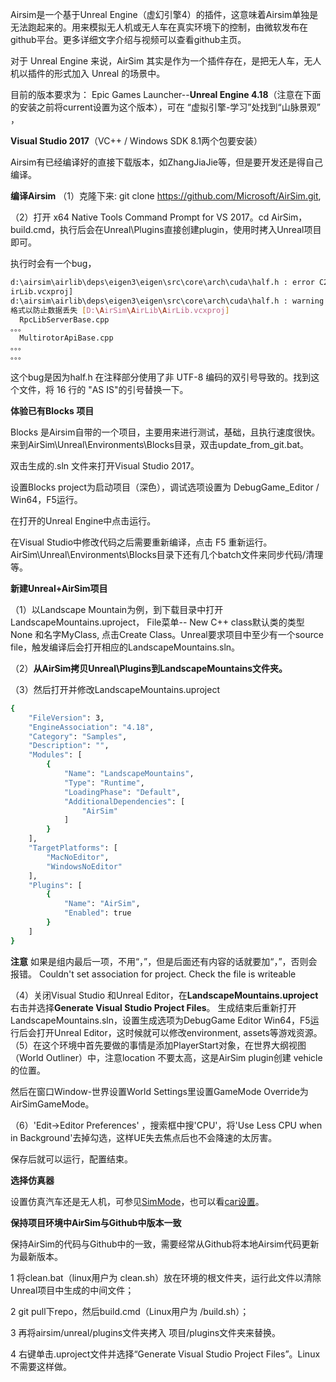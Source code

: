 Airsim是一个基于Unreal Engine（虚幻引擎4）的插件，这意味着Airsim单独是无法跑起来的。用来模拟无人机或无人车在真实环境下的控制，由微软发布在github平台。更多详细文字介绍与视频可以查看github主页。

对于 Unreal Engine 来说，AirSim 其实是作为一个插件存在，是把无人车，无人机以插件的形式加入 Unreal 的场景中。

目前的版本要求为：
Epic Games Launcher--**Unreal Engine 4.18**（注意在下面的安装之前将current设置为这个版本），可在  “虚拟引擎-学习”处找到“山脉景观” ，

**Visual Studio 2017**（VC++ / Windows SDK 8.1两个包要安装）


Airsim有已经编译好的直接下载版本，如ZhangJiaJie等，但是要开发还是得自己编译。

**编译Airsim**
（1）克隆下来: git clone https://github.com/Microsoft/AirSim.git, 

（2）打开 x64 Native Tools Command Prompt for VS 2017。cd AirSim，build.cmd，执行后会在Unreal\Plugins直接创建plugin，使用时拷入Unreal项目即可。

执行时会有一个bug，
``` bash
d:\airsim\airlib\deps\eigen3\eigen\src\core\arch\cuda\half.h : error C2220: 警告被视为错误 - 没有生成“object”文件 [D:\AirSim\AirLib\A
irLib.vcxproj]
d:\airsim\airlib\deps\eigen3\eigen\src\core\arch\cuda\half.h : warning C4819: 该文件包含不能在当前代码页(936)中表示的字符。请将该文件保存为 Unicode
格式以防止数据丢失 [D:\AirSim\AirLib\AirLib.vcxproj]
  RpcLibServerBase.cpp
。。。
  MultirotorApiBase.cpp
。。。
。。。
```
这个bug是因为half.h 在注释部分使用了非 UTF-8 编码的双引号导致的。找到这个文件，将 16 行的 "AS IS"的引号替换一下。

**体验已有Blocks 项目**

Blocks 是Airsim自带的一个项目，主要用来进行测试，基础，且执行速度很快。来到AirSim\Unreal\Environments\Blocks目录，双击update_from_git.bat。

双击生成的.sln 文件来打开Visual Studio 2017。

设置Blocks project为启动项目（深色），调试选项设置为 DebugGame_Editor / Win64，F5运行。

在打开的Unreal Engine中点击运行。

在Visual Studio中修改代码之后需要重新编译，点击 F5 重新运行。AirSim\Unreal\Environments\Blocks目录下还有几个batch文件来同步代码/清理等。

**新建Unreal+AirSim项目**

（1）以Landscape Mountain为例，到下载目录中打开LandscapeMountains.uproject，
File菜单-- New C++ class默认类的类型None 和名字MyClass, 点击Create Class。Unreal要求项目中至少有一个source file，触发编译后会打开相应的LandscapeMountains.sln。

（2）**从AirSim拷贝Unreal\Plugins到LandscapeMountains文件夹。**

（3）然后打开并修改LandscapeMountains.uproject
``` bash
{
    "FileVersion": 3,
    "EngineAssociation": "4.18",
    "Category": "Samples",
    "Description": "",
    "Modules": [
        {
            "Name": "LandscapeMountains",
            "Type": "Runtime",
            "LoadingPhase": "Default",   
            "AdditionalDependencies": [
                "AirSim"
            ]
        }
    ],
    "TargetPlatforms": [
        "MacNoEditor",
        "WindowsNoEditor"
    ],
    "Plugins": [
        {
            "Name": "AirSim",
            "Enabled": true
        }
    ]
}
```
**注意** 如果是组内最后一项，不用“，”，但是后面还有内容的话就要加“，”，否则会报错。
Couldn't set association for project. Check the file is writeable

（4）关闭Visual Studio 和Unreal Editor，在**LandscapeMountains.uproject**右击并选择**Generate Visual Studio Project Files**。
生成结束后重新打开LandscapeMountains.sln，设置生成选项为DebugGame Editor Win64，F5运行后会打开Unreal Editor，这时候就可以修改environment, assets等游戏资源。
（5）在这个环境中首先要做的事情是添加PlayerStart对象，在世界大纲视图（World Outliner）中，注意location 不要太高，这是AirSim plugin创建
vehicle的位置。

然后在窗口Window-世界设置World Settings里设置GameMode Override为AirSimGameMode。

（6）'Edit->Editor Preferences' ，搜索框中搜'CPU'，将'Use Less CPU when in Background'去掉勾选，这样UE失去焦点后也不会降速的太厉害。

保存后就可以运行，配置结束。

**选择仿真器**

设置仿真汽车还是无人机，可参见[SimMode](settings.md#SimMode)，也可以看[car设置](using_car.md)。

**保持项目环境中AirSim与Github中版本一致**

保持AirSim的代码与Github中的一致，需要经常从Github将本地Airsim代码更新为最新版本。

1 将clean.bat（linux用户为 clean.sh）放在环境的根文件夹，运行此文件以清除Unreal项目中生成的中间文件；

2 git pull下repo，然后build.cmd（Linux用户为 /build.sh）；

3 再将airsim/unreal/plugins文件夹拷入 项目/plugins文件夹来替换。

4 右键单击.uproject文件并选择“Generate Visual Studio Project Files”。Linux不需要这样做。

